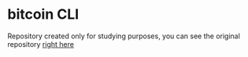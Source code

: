 # bitcoin CLI

Repository created only for studying purposes, you can see the original repository [right here](https://github.com/willianjusten/btc-converter)
